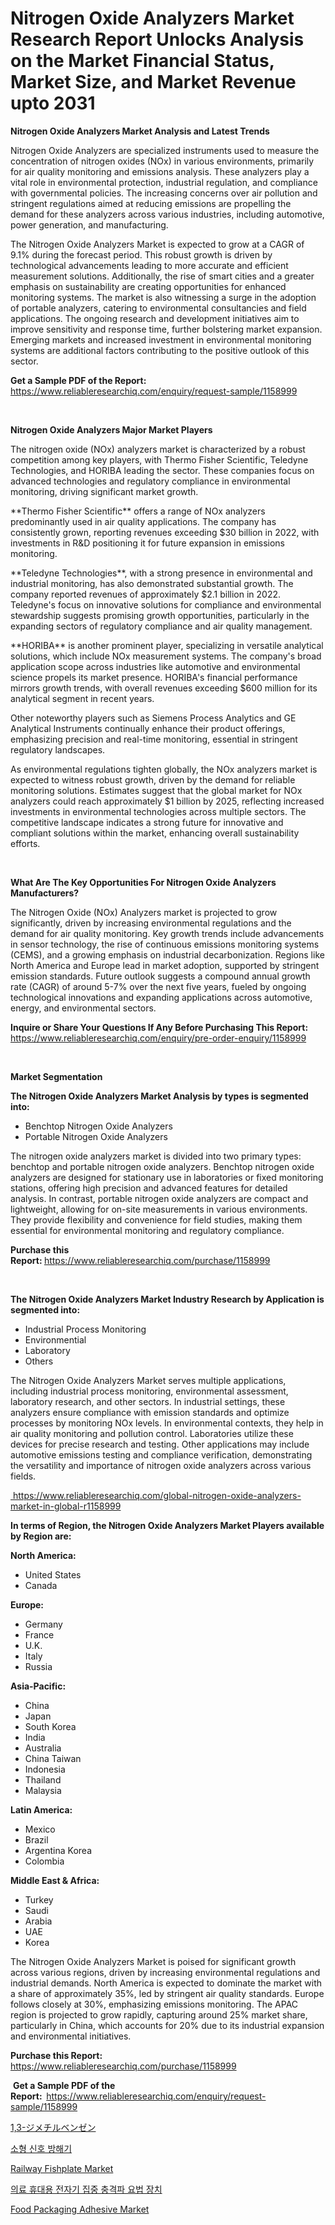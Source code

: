 <p><h1>Nitrogen Oxide Analyzers Market Research Report Unlocks Analysis on the Market Financial Status, Market Size, and Market Revenue upto 2031</h1></p><p><strong>Nitrogen Oxide Analyzers Market Analysis and Latest Trends</strong></p>
<p><p>Nitrogen Oxide Analyzers are specialized instruments used to measure the concentration of nitrogen oxides (NOx) in various environments, primarily for air quality monitoring and emissions analysis. These analyzers play a vital role in environmental protection, industrial regulation, and compliance with governmental policies. The increasing concerns over air pollution and stringent regulations aimed at reducing emissions are propelling the demand for these analyzers across various industries, including automotive, power generation, and manufacturing.</p><p>The Nitrogen Oxide Analyzers Market is expected to grow at a CAGR of 9.1% during the forecast period. This robust growth is driven by technological advancements leading to more accurate and efficient measurement solutions. Additionally, the rise of smart cities and a greater emphasis on sustainability are creating opportunities for enhanced monitoring systems. The market is also witnessing a surge in the adoption of portable analyzers, catering to environmental consultancies and field applications. The ongoing research and development initiatives aim to improve sensitivity and response time, further bolstering market expansion. Emerging markets and increased investment in environmental monitoring systems are additional factors contributing to the positive outlook of this sector.</p></p>
<p><strong>Get a Sample PDF of the Report:&nbsp;</strong> <a href="https://www.reliableresearchiq.com/enquiry/request-sample/1158999">https://www.reliableresearchiq.com/enquiry/request-sample/1158999</a></p>
<p>&nbsp;</p>
<p><strong>Nitrogen Oxide Analyzers Major Market Players</strong></p>
<p><p>The nitrogen oxide (NOx) analyzers market is characterized by a robust competition among key players, with Thermo Fisher Scientific, Teledyne Technologies, and HORIBA leading the sector. These companies focus on advanced technologies and regulatory compliance in environmental monitoring, driving significant market growth.</p><p>**Thermo Fisher Scientific** offers a range of NOx analyzers predominantly used in air quality applications. The company has consistently grown, reporting revenues exceeding $30 billion in 2022, with investments in R&D positioning it for future expansion in emissions monitoring.</p><p>**Teledyne Technologies**, with a strong presence in environmental and industrial monitoring, has also demonstrated substantial growth. The company reported revenues of approximately $2.1 billion in 2022. Teledyne's focus on innovative solutions for compliance and environmental stewardship suggests promising growth opportunities, particularly in the expanding sectors of regulatory compliance and air quality management.</p><p>**HORIBA** is another prominent player, specializing in versatile analytical solutions, which include NOx measurement systems. The company's broad application scope across industries like automotive and environmental science propels its market presence. HORIBA's financial performance mirrors growth trends, with overall revenues exceeding $600 million for its analytical segment in recent years.</p><p>Other noteworthy players such as Siemens Process Analytics and GE Analytical Instruments continually enhance their product offerings, emphasizing precision and real-time monitoring, essential in stringent regulatory landscapes.</p><p>As environmental regulations tighten globally, the NOx analyzers market is expected to witness robust growth, driven by the demand for reliable monitoring solutions. Estimates suggest that the global market for NOx analyzers could reach approximately $1 billion by 2025, reflecting increased investments in environmental technologies across multiple sectors. The competitive landscape indicates a strong future for innovative and compliant solutions within the market, enhancing overall sustainability efforts.</p></p>
<p>&nbsp;</p>
<p><strong>What Are The Key Opportunities For Nitrogen Oxide Analyzers Manufacturers?</strong></p>
<p><p>The Nitrogen Oxide (NOx) Analyzers market is projected to grow significantly, driven by increasing environmental regulations and the demand for air quality monitoring. Key growth trends include advancements in sensor technology, the rise of continuous emissions monitoring systems (CEMS), and a growing emphasis on industrial decarbonization. Regions like North America and Europe lead in market adoption, supported by stringent emission standards. Future outlook suggests a compound annual growth rate (CAGR) of around 5-7% over the next five years, fueled by ongoing technological innovations and expanding applications across automotive, energy, and environmental sectors.</p></p>
<p><strong>Inquire or Share Your Questions If Any Before Purchasing This Report:</strong> <a href="https://www.reliableresearchiq.com/enquiry/pre-order-enquiry/1158999">https://www.reliableresearchiq.com/enquiry/pre-order-enquiry/1158999</a></p>
<p>&nbsp;</p>
<p><strong>Market Segmentation</strong></p>
<p><strong>The Nitrogen Oxide Analyzers Market Analysis by types is segmented into:</strong></p>
<p><ul><li>Benchtop Nitrogen Oxide Analyzers</li><li>Portable Nitrogen Oxide Analyzers</li></ul></p>
<p><p>The nitrogen oxide analyzers market is divided into two primary types: benchtop and portable nitrogen oxide analyzers. Benchtop nitrogen oxide analyzers are designed for stationary use in laboratories or fixed monitoring stations, offering high precision and advanced features for detailed analysis. In contrast, portable nitrogen oxide analyzers are compact and lightweight, allowing for on-site measurements in various environments. They provide flexibility and convenience for field studies, making them essential for environmental monitoring and regulatory compliance.</p></p>
<p><strong>Purchase this Report:&nbsp;</strong><a href="https://www.reliableresearchiq.com/purchase/1158999">https://www.reliableresearchiq.com/purchase/1158999</a></p>
<p>&nbsp;</p>
<p><strong>The Nitrogen Oxide Analyzers Market Industry Research by Application is segmented into:</strong></p>
<p><ul><li>Industrial Process Monitoring</li><li>Environmential</li><li>Laboratory</li><li>Others</li></ul></p>
<p><p>The Nitrogen Oxide Analyzers Market serves multiple applications, including industrial process monitoring, environmental assessment, laboratory research, and other sectors. In industrial settings, these analyzers ensure compliance with emission standards and optimize processes by monitoring NOx levels. In environmental contexts, they help in air quality monitoring and pollution control. Laboratories utilize these devices for precise research and testing. Other applications may include automotive emissions testing and compliance verification, demonstrating the versatility and importance of nitrogen oxide analyzers across various fields.</p></p>
<p><a href="https://www.reliableresearchiq.com/global-nitrogen-oxide-analyzers-market-in-global-r1158999">&nbsp;https://www.reliableresearchiq.com/global-nitrogen-oxide-analyzers-market-in-global-r1158999</a></p>
<p><strong>In terms of Region, the Nitrogen Oxide Analyzers Market Players available by Region are:</strong></p>
<p>
    <p> <strong> North America: </strong>
        <ul>
            <li>United States</li>
            <li>Canada</li>
        </ul>
        </p> 
    <p> <strong> Europe: </strong>
        <ul>
            <li>Germany</li>
            <li>France</li>
            <li>U.K.</li>
            <li>Italy</li>
            <li>Russia</li>
        </ul>
        </p> 
    <p> <strong> Asia-Pacific: </strong>
        <ul>
            <li>China</li>
            <li>Japan</li>
            <li>South Korea</li>
            <li>India</li>
            <li>Australia</li>
            <li>China Taiwan</li>
            <li>Indonesia</li>
            <li>Thailand</li>
            <li>Malaysia</li>
        </ul>
        </p> 
    <p> <strong> Latin America: </strong>
        <ul>
            <li>Mexico</li>
            <li>Brazil</li>
            <li>Argentina Korea</li>
            <li>Colombia</li>
        </ul>
        </p> 
    <p> <strong> Middle East & Africa: </strong>
        <ul>
            <li>Turkey</li>
            <li>Saudi</li>
            <li>Arabia</li>
            <li>UAE</li>
            <li>Korea</li>
        </ul>
    </p>
    </p>
<p><p>The Nitrogen Oxide Analyzers Market is poised for significant growth across various regions, driven by increasing environmental regulations and industrial demands. North America is expected to dominate the market with a share of approximately 35%, led by stringent air quality standards. Europe follows closely at 30%, emphasizing emissions monitoring. The APAC region is projected to grow rapidly, capturing around 25% market share, particularly in China, which accounts for 20% due to its industrial expansion and environmental initiatives.</p></p>
<p><strong>Purchase this Report: </strong><a href="https://www.reliableresearchiq.com/purchase/1158999">https://www.reliableresearchiq.com/purchase/1158999</a></p>
<p>&nbsp;<strong>Get a Sample PDF of the Report:&nbsp;&nbsp;</strong><a href="https://www.reliableresearchiq.com/enquiry/request-sample/1158999">https://www.reliableresearchiq.com/enquiry/request-sample/1158999</a></p>
<p><strong></strong></p>
<p><p><a href="https://medium.com/@conjunktivitas3566/1-3-dimethylbenzene-market-%E3%81%AE%E3%82%B0%E3%83%AD%E3%83%BC%E3%83%90%E3%83%AB%E5%B8%82%E5%A0%B4%E6%A6%82%E8%A6%81%E3%81%AF-%E4%B8%96%E7%95%8C%E3%81%8A%E3%82%88%E3%81%B3%E4%B8%BB%E8%A6%81%E5%B8%82%E5%A0%B4%E3%81%AB%E3%81%8A%E3%81%91%E3%82%8B%E6%A5%AD%E7%95%8C%E3%81%AB%E5%BD%B1%E9%9F%BF%E3%82%92%E4%B8%8E%E3%81%88%E3%82%8B%E4%B8%BB%E8%A6%81%E3%81%AA%E3%83%88%E3%83%AC%E3%83%B3%E3%83%89%E3%81%AB%E3%81%A4%E3%81%84%E3%81%A6-%E7%8B%AC%E8%87%AA%E3%81%AE%E8%A6%96%E7%82%B9%E3%82%92%E6%8F%90%E4%BE%9B%E3%81%97%E3%81%BE%E3%81%99-58a3758d6301">1,3-ジメチルベンゼン</a></p><p><a href="https://medium.com/@percymckty3ytenzie89676/%EC%84%B8%EA%B3%84-small-signal-jammer-market-%EC%9D%80-2024%EC%97%90%EC%84%9C-2031%EB%A1%9C-%EC%97%B0%ED%8F%89%EA%B7%A0-%EC%A6%9D%EA%B0%80%EC%9C%A8%EC%9D%84-%EB%B3%B4%EC%9D%BC-%EA%B2%83%EC%9C%BC%EB%A1%9C-%EC%98%88%EC%83%81%EB%90%A9%EB%8B%88%EB%8B%A4-2c70c28532d9">소형 신호 방해기</a></p><p><a href="https://www.linkedin.com/pulse/railway-fishplate-industry-forecast-market-shifts-strategic-zuzxe?trackingId=N2WME1bAR3KabnzqZp2g6w%3D%3D">Railway Fishplate Market</a></p><p><a href="https://medium.com/@percymckty3ytenzie89676/medical-portable-electromagnetic-focusing-shock-wave-therapy-device-market-%EC%9D%98-%EA%B8%80%EB%A1%9C%EB%B2%8C-%EC%8B%9C%EC%9E%A5-%EA%B0%9C%EC%9A%94%EB%8A%94-%EC%A0%84-%EC%84%B8%EA%B3%84-%EB%B0%8F-%EC%A3%BC%EC%9A%94-674cdbabcf06">의료 휴대용 전자기 집중 충격파 요법 장치</a></p><p><a href="https://www.linkedin.com/pulse/food-packaging-adhesive-market-evolution-global-trends-regional-vixsc?trackingId=8iIzU%2F1kTemuN8kLrNJrwA%3D%3D">Food Packaging Adhesive Market</a></p></p>